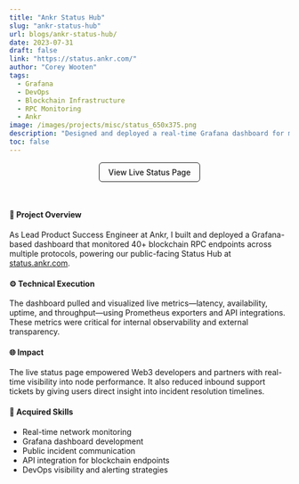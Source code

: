 ```yaml
---
title: "Ankr Status Hub"
slug: "ankr-status-hub"
url: blogs/ankr-status-hub/
date: 2023-07-31
draft: false
link: "https://status.ankr.com/"
author: "Corey Wooten"
tags:
  - Grafana
  - DevOps
  - Blockchain Infrastructure
  - RPC Monitoring
  - Ankr
image: /images/projects/misc/status_650x375.png
description: "Designed and deployed a real-time Grafana dashboard for monitoring 40+ blockchain RPC networks via Ankr’s public status page."
toc: false
---
```


<p align="center">
  <a href="https://status.ankr.com/" target="_blank" style="padding: 0.5rem 1rem; border: 1px solid; border-radius: 6px; text-decoration: none; font-weight: 500; display: inline-block;">
    View Live Status Page
  </a>
</p>

<br>

#### 🧠 Project Overview  
As Lead Product Success Engineer at Ankr, I built and deployed a Grafana-based dashboard that monitored 40+ blockchain RPC endpoints across multiple protocols, powering our public-facing Status Hub at [status.ankr.com](https://status.ankr.com).

#### ⚙️ Technical Execution  
The dashboard pulled and visualized live metrics—latency, availability, uptime, and throughput—using Prometheus exporters and API integrations. These metrics were critical for internal observability and external transparency.

#### 🌐 Impact  
The live status page empowered Web3 developers and partners with real-time visibility into node performance. It also reduced inbound support tickets by giving users direct insight into incident resolution timelines.

#### 🧠 Acquired Skills  
- Real-time network monitoring  
- Grafana dashboard development  
- Public incident communication  
- API integration for blockchain endpoints  
- DevOps visibility and alerting strategies